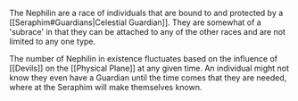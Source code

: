 The Nephilin are a race of individuals that are bound to and protected by a [[Seraphim#Guardians|Celestial Guardian]]. They are somewhat of a 'subrace' in that they can be attached to any of the other races and are not limited to any one type.

The number of Nephilin in existence fluctuates based on the influence of [[Devils]] on the [[Physical Plane]] at any given time. An individual might not know they even have a Guardian until the time comes that they are needed, where at the Seraphim will make themselves known.  